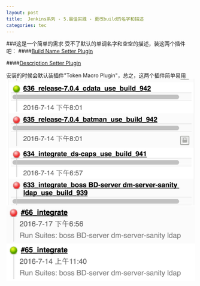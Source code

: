 ```yaml
---
layout: post
title:  Jenkins系列 - 5.最佳实践 - 更改build的名字和描述
categories: tec
---
```


###这是一个简单的需求
受不了默认的单调名字和空空的描述，装这两个插件吧：
####[Build Name Setter Plugin](https://wiki.jenkins-ci.org/display/JENKINS/Build+Name+Setter+Plugin)

####[Description Setter Plugin](https://wiki.jenkins-ci.org/display/JENKINS/Description+Setter+Plugin)

安装的时候会默认装插件"Token Macro Plugin"，总之，这两个插件简单易用
![screenshot](/assets/images/articles/2016/07/set-name.png )
![screenshot](/assets/images/articles/2016/07/set-desc.png )